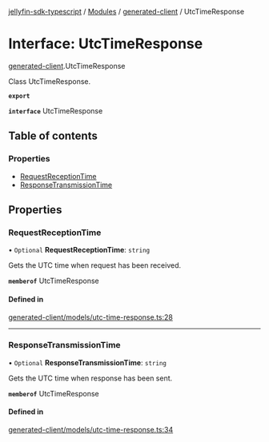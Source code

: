 [jellyfin-sdk-typescript](../README.md) / [Modules](../modules.md) / [generated-client](../modules/generated_client.md) / UtcTimeResponse

# Interface: UtcTimeResponse

[generated-client](../modules/generated_client.md).UtcTimeResponse

Class UtcTimeResponse.

**`export`**

**`interface`** UtcTimeResponse

## Table of contents

### Properties

- [RequestReceptionTime](generated_client.UtcTimeResponse.md#requestreceptiontime)
- [ResponseTransmissionTime](generated_client.UtcTimeResponse.md#responsetransmissiontime)

## Properties

### RequestReceptionTime

• `Optional` **RequestReceptionTime**: `string`

Gets the UTC time when request has been received.

**`memberof`** UtcTimeResponse

#### Defined in

[generated-client/models/utc-time-response.ts:28](https://github.com/thornbill/jellyfin-sdk-typescript/blob/46678c1/src/generated-client/models/utc-time-response.ts#L28)

___

### ResponseTransmissionTime

• `Optional` **ResponseTransmissionTime**: `string`

Gets the UTC time when response has been sent.

**`memberof`** UtcTimeResponse

#### Defined in

[generated-client/models/utc-time-response.ts:34](https://github.com/thornbill/jellyfin-sdk-typescript/blob/46678c1/src/generated-client/models/utc-time-response.ts#L34)
